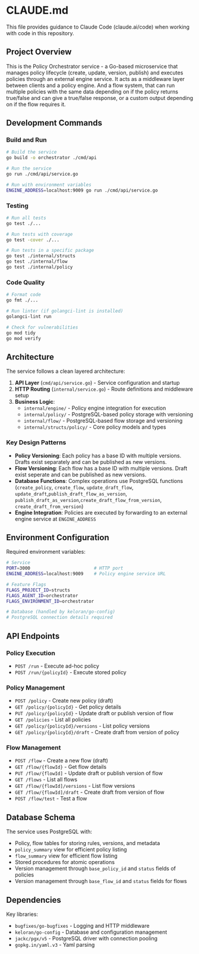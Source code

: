 # CLAUDE.md

This file provides guidance to Claude Code (claude.ai/code) when working with code in this repository.

## Project Overview

This is the Policy Orchestrator service - a Go-based microservice that manages policy lifecycle (create, update, version, publish) and executes policies through an external engine service. It acts as a middleware layer between clients and a policy engine.
And a flow system, that can run multiple policies with the same data depending on if the policy returns true/false and can give a true/false response, or a custom output depending on if the flow requires it.

## Development Commands

### Build and Run
```bash
# Build the service
go build -o orchestrator ./cmd/api

# Run the service
go run ./cmd/api/service.go

# Run with environment variables
ENGINE_ADDRESS=localhost:9009 go run ./cmd/api/service.go
```

### Testing
```bash
# Run all tests
go test ./...

# Run tests with coverage
go test -cover ./...

# Run tests in a specific package
go test ./internal/structs
go test ./internal/flow
go test ./internal/policy
```

### Code Quality
```bash
# Format code
go fmt ./...

# Run linter (if golangci-lint is installed)
golangci-lint run

# Check for vulnerabilities
go mod tidy
go mod verify
```

## Architecture

The service follows a clean layered architecture:

1. **API Layer** (`cmd/api/service.go`) - Service configuration and startup
2. **HTTP Routing** (`internal/service.go`) - Route definitions and middleware setup
3. **Business Logic**:
   - `internal/engine/` - Policy engine integration for execution
   - `internal/policy/` - PostgreSQL-based policy storage with versioning
   - `internal/flow/` - PostgreSQL-based flow storage and versioning
   - `internal/structs/policy/` - Core policy models and types

### Key Design Patterns

- **Policy Versioning**: Each policy has a base ID with multiple versions. Drafts exist separately and can be published as new versions.
- **Flow Versioning**: Each flow has a base ID with multiple versions. Draft exist seperate and can be published as new versions.
- **Database Functions**: Complex operations use PostgreSQL functions (`create_policy`, `create_flow`, `update_draft_flow`, `update_draft`,`publish_draft_flow_as_version`, `publish_draft_as_version`,`create_draft_flow_from_version`, `create_draft_from_version`)
- **Engine Integration**: Policies are executed by forwarding to an external engine service at `ENGINE_ADDRESS`

## Environment Configuration

Required environment variables:
```bash
# Service
PORT=3000                        # HTTP port
ENGINE_ADDRESS=localhost:9009    # Policy engine service URL

# Feature Flags
FLAGS_PROJECT_ID=structs
FLAGS_AGENT_ID=orchestrator
FLAGS_ENVIRONMENT_ID=orchestrator

# Database (handled by keloran/go-config)
# PostgreSQL connection details required
```

## API Endpoints

### Policy Execution
- `POST /run` - Execute ad-hoc policy
- `POST /run/{policyId}` - Execute stored policy

### Policy Management
- `POST /policy` - Create new policy (draft)
- `GET /policy/{policyId}` - Get policy details
- `PUT /policy/{policyId}` - Update draft or publish version of flow
- `GET /policies` - List all policies
- `GET /policy/{policyId}/versions` - List policy versions
- `GET /policy/{policyId}/draft` - Create draft from version of policy

### Flow Management
- `POST /flow` - Create a new flow (draft)
- `GET /flow/{flowId}` - Get flow details
- `PUT /flow/{flowId]` - Update draft or publish version of flow
- `GET /flows` - List all flows
- `GET /flow/{flowId]/versions` - List flow versions
- `GET /flow/{flowId]/draft` - Create draft from version of flow
- `POST /flow/test` - Test a flow

## Database Schema

The service uses PostgreSQL with:
- Policy, flow tables for storing rules, versions, and metadata
- `policy_summary` view for efficient policy listing
- `flow_summary` view for efficient flow listing
- Stored procedures for atomic operations
- Version management through `base_policy_id` and `status` fields of policies
- Version management through `base_flow_id` and `status` fields for flows

## Dependencies

Key libraries:
- `bugfixes/go-bugfixes` - Logging and HTTP middleware
- `keloran/go-config` - Database and configuration management
- `jackc/pgx/v5` - PostgreSQL driver with connection pooling
- `gopkg.in/yaml.v3` - Yaml parsing